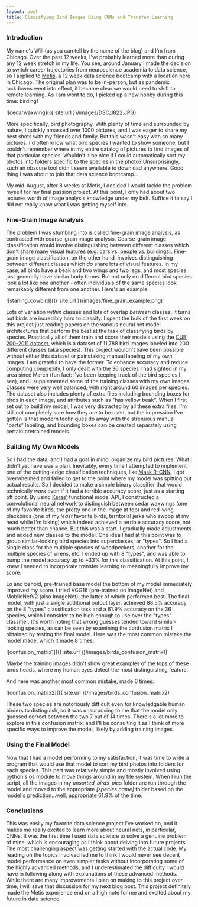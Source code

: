 ```yaml
---
layout: post
title: Classifying Bird Images Using CNNs and Transfer Learning
---
```


### Introduction

My name's Will (as you can tell by the name of the blog) and I'm from Chicago. Over the past 12 weeks, I've probably learned more than during any 12 week stretch in my life. You see, around January I made the decision to switch career trajectories from neuroscience academia to data science, so I applied to [Metis](https://www.thisismetis.com/), a 12 week data science bootcamp with a location here in Chicago. The original plan was to be in-person, but as pandemic lockdowns went into effect, it became clear we would need to shift to remote learning. As I am wont to do, I picked up a new hobby during this time: birding!

![cedarwaxwing]({{ site.url }}/images/DSC_1822.JPG)

More specifically, bird photography. With plenty of time and surrounded by nature, I quickly amassed over 1000 pictures, and I was eager to share my best shots with my friends and family. But this wasn't easy with so many pictures. I'd often know what bird species I wanted to show someone, but I couldn't remember where in my entire catalog of pictures to find images of that particular species. Wouldn't it be nice if I could automatically sort my photos into folders specific to the species in the photo? Unsurprisingly, such an obscure tool didn't seem available to download anywhere. Good thing I was about to join that data science bootcamp...

My mid-August, after 8 weeks at Metis, I decided I would tackle the problem myself for my final passion project. At this point, I only had about two lectures worth of image analysis knowledge under my belt. Suffice it to say I did not really know what I was getting myself into.

### Fine-Grain Image Analysis

The problem I was stumbling into is called fine-grain image analysis, as contrasted with coarse-grain image analysis. Coarse-grain image classification would involve distinguishing between different classes which don't share many visual features (e.g. cars vs. people vs. buildings). Fine-grain image classification, on the other hand, involves distinguishing between different classes which *do* share lots of visual features. In my case, all birds have a beak and two wings and two legs, and most species just generally have similar body forms. But not only do different bird species look a lot like one another - often individuals of the same species look remarkably different from one another. Here's an example:

![starling_cowbird]({{ site.url }}/images/fine_grain_example.png)

Lots of variation *within* classes and lots of overlap *between* classes. It turns out birds are incredibly hard to classify. I spent the bulk of the first week on this project just reading papers on the various neural net model architectures that perform the best at the task of classifying birds by species. Practically all of them train and score their models using the [CUB 200-2011 dataset](http://www.vision.caltech.edu/visipedia/CUB-200-2011.html), which is a dataset of 11,788 bird images labeled into 200 different classes (aka species). This project wouldn't have been possible without either this dataset or painstaking manual labeling of my own images. I am grateful to have the former. To enhance accuracy and reduce computing complexity, I only dealt with the 36 species I had sighted in my area since March (fun fact: I've been keeping track of the bird species I see), and I supplemented some of the training classes with my own images. Classes were very well balanced, with right around 60 images per species. The dataset also includes plenty of extra files including bounding boxes for birds in each image, and attributes such as "has yellow beak". When I first set out to build my model, I was very distracted by all these extra files. I'm still not completely sure how they are to be used, but the impression I've gotten is that modern techniques do away with the strenuous manual "parts" labeling, and bounding boxes can be created separately using certain pretrained models.


### Building My Own Models

So I had the data, and I had a goal in mind: organize my bird pictures. What I didn't yet have was a plan. Inevitably, every time I attempted to implement one of the cutting-edge classification techniques, like [Mask R-CNN](https://github.com/matterport/Mask_RCNN), I got overwhelmed and failed to get to the point where my model was spitting out actual results. So I decided to make a simple binary classifier that would technically *work* even if it had a terrible accuracy score, just as a starting off point. By using [Keras'](https://keras.io/) functional model API, I constructed a convolutional neural network to distinguish between cedar waxwings (one of my favorite birds, the pretty one in the image at top) and red-wing blackbirds (one of my *least* favorite birds, territorial jerks who swoop at my head while I'm biking) which indeed achieved a terrible accuracy score, not much better than chance. But this was a start. I gradually made adjustments and added new classes to the model. One idea I had at this point was to group similar-looking bird species into superclasses, or "types". So I had a single class for the multiple species of woodpeckers, another for the multiple species of wrens, etc. I ended up with 8 "types", and was able to bump the model accuracy up to ~33% for this classification. At this point, I knew I needed to incorporate transfer learning to meaningfully improve my score.

Lo and behold, pre-trained base model the bottom of my model immediately improved my score. I tried VGG16 (pre-trained on ImageNet) and MobileNetV2 (also ImageNet), the latter of which performed best. The final model, with just a single additional output layer, achieved 88.5% accuracy on the 8 "types" classification task and a 61.9% accuracy on the 36 species, which I consider to be high enough to use over the "types" classifier. It's worth noting that wrong guesses tended toward similar-looking species, as can be seen by examining the confusion matrix I obtained by testing the final model. Here was the most common mistake the model made, which it made 8 times:

![confusion_matrix1]({{ site.url }}/images/birds_confusion_matrix1)

Maybe the training images didn't show great examples of the tops of these birds heads, where my human eyes detect the most distinguishing feature.

And here was another most common mistake, made 6 times:

![confusion_matrix2]({{ site.url }}/images/birds_confusion_matrix2)

These two species are notoriously difficult even for knowledgable human birders to distinguish, so it was unsurprising to me that the model only guessed correct between the two 7 out of 14 times. There's a lot more to explore in this confusion matrix, and I'll be consulting it as I think of more specific ways to improve the model, likely by adding training images.

### Using the Final Model

Now that I had a model performing to my satisfaction, it was time to write a program that would use that model to sort my bird photos into folders for each species. This part was relatively simple and mostly involved using python's [os module](https://docs.python.org/3/library/os.html) to move things around in my file system. When I run the script, all the images in my *unsorted_birds_pics* folder are run through the model and moved to the appropriate *[species name]* folder based on the model's prediction...well, appropriate 61.9% of the time.

### Conclusions

This was easily my favorite data science project I've worked on, and it makes me really excited to learn more about neural nets, in particular, CNNs. It was the first time I used data science to solve a genuine problem of mine, which is encouraging as I think about delving into future projects. The most challenging aspect was getting started with the actual code. My reading on the topics involved led me to think I would never see decent model performance on even simpler tasks without incorporating some of the highly advanced methods, and I underestimated the difficulty I would have in following along with explanations of these advanced methods. While there are many improvements I plan on making to this project over time, I will save that discussion for my next blog post. This project definitely made the Metis experience end on a high note for me and excited about my future in data science.
